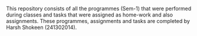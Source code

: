 This repository consists of all the programmes (Sem-1) that were performed during classes and tasks that were assigned as home-work and also assignments. 
These programmes, assignments and tasks are completed by Harsh Shokeen (241302014).
